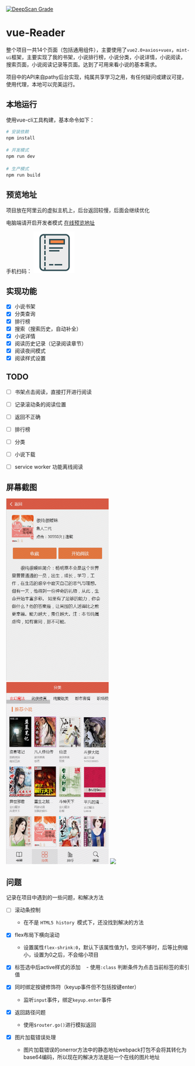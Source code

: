 [![DeepScan Grade](https://deepscan.io/api/projects/479/branches/739/badge/grade.svg)](https://deepscan.io/dashboard/#view=project&pid=479&bid=739)
# vue-Reader

整个项目一共14个页面（包括通用组件），主要使用了`vue2.0+axios+vuex`，`mint-ui`框架，主要实现了我的书架，小说排行榜，小说分类，小说详情，小说阅读，搜索页面，小说阅读记录等页面。达到了可用来看小说的基本需求。

项目中的API来自pathy后台实现，纯属共享学习之用，有任何疑问或建议可提，使用代理，本地可以完美运行。

## 本地运行

使用vue-cli工具构建，基本命令如下：
``` bash
# 安装依赖
npm install

# 开发模式
npm run dev

# 生产模式
npm run build

```
## 预览地址
项目放在阿里云的虚拟主机上，后台返回较慢，后面会继续优化


电脑端请开启开发者模式
[在线预览地址](https://www.aisbi.com/)

手机扫码：
![](https://github.com/zengmengsi/vue-Reader/blob/master/static/errBook.png)

## 实现功能

- [x] 小说书架
- [x] 分类查询
- [x] 排行榜
- [x] 搜索（搜索历史，自动补全）
- [x] 小说详情
- [x] 阅读历史记录（记录阅读章节）
- [x] 阅读夜间模式
- [x] 阅读样式设置

## TODO
- [ ] 书架点击阅读，直接打开进行阅读

- [ ] 记录滚动条的阅读位置

- [ ] 返回不正确

- [ ] 排行榜

- [ ] 分类

- [ ] 小说下载

- [ ] service worker 功能离线阅读

## 屏幕截图

<img src="https://github.com/zengmengsi/vue-Reader/blob/master/screenshot/book.png" width="280"/> <img src="https://github.com/zengmengsi/vue-Reader/blob/master/screenshot/booklist.png" width="280"/>
<img src="https://github.com/zengmengsi/vue-Reader/blob/master/screenshot/bookshelf_wu.pn?raw=true" width="280"/>


## 问题
记录在项目中遇到的一些问题，和解决方法
 - [ ] 滚动条控制
    - 在不是 `HTML5 history `模式下，还没找到解决的方法

- [x] flex布局下横向滚动
    - 设置属性`flex-shrink:0`，默认下该属性值为1，空间不够时，后等比例缩小，设置为0之后，不会缩小项目

- [x] 标签选中后active样式的添加
    - 使用`:class` 判断条件为点击当前标签的索引值

- [x] 同时绑定按键修饰符（keyup事件但不包括按键enter）
    - 监听`input`事件，绑定`keyup.enter`事件

- [x] 返回路径问题
    - 使用`$router.go()`进行模拟返回

- [x] 图片加载错误处理
    - 图片加载错误的onerror方法中的静态地址webpack打包不会将其转化为base64编码，所以现在的解决方法是贴一个在线的图片地址
